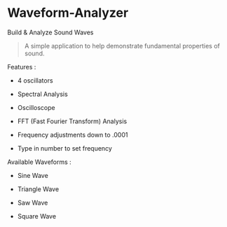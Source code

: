 # Waveform-Analyzer

 Build & Analyze Sound Waves


> A simple application to help demonstrate fundamental properties of sound.


Features :

- 4 oscillators

- Spectral Analysis

- Oscilloscope

- FFT (Fast Fourier Transform) Analysis

- Frequency adjustments down to .0001

- Type in number to set frequency


Available Waveforms :

- Sine Wave

- Triangle Wave

- Saw Wave

- Square Wave
